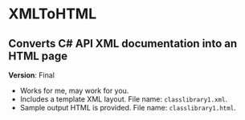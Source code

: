 # XMLToHTML

## Converts C# API XML documentation into an HTML page

**Version**: Final

- Works for me, may work for you.
- Includes a template XML layout. File name: `classlibrary1.xml`.
- Sample output HTML is provided. File name: `classlibrary1.html`.
